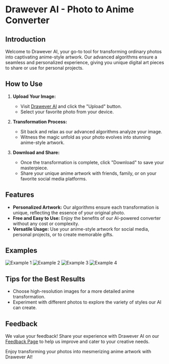 # Drawever AI - Photo to Anime Converter

## Introduction
Welcome to Drawever AI, your go-to tool for transforming ordinary photos into captivating anime-style artwork. Our advanced algorithms ensure a seamless and personalized experience, giving you unique digital art pieces to share or use for personal projects.

## How to Use
1. **Upload Your Image:**
   - Visit [Drawever AI](https://draweverai.com) and click the "Upload" button.
   - Select your favorite photo from your device.

2. **Transformation Process:**
   - Sit back and relax as our advanced algorithms analyze your image.
   - Witness the magic unfold as your photo evolves into stunning anime-style artwork.

3. **Download and Share:**
   - Once the transformation is complete, click "Download" to save your masterpiece.
   - Share your unique anime artwork with friends, family, or on your favorite social media platforms.

## Features
- **Personalized Artwork:** Our algorithms ensure each transformation is unique, reflecting the essence of your original photo.
- **Free and Easy to Use:** Enjoy the benefits of our AI-powered converter without any cost or complexity.
- **Versatile Usage:** Use your anime-style artwork for social media, personal projects, or to create memorable gifts.

## Examples
![Example 1](https://i.imgur.com/rBuOpJG.jpeg)
![Example 2](https://i.ibb.co/MRXgJYh/image.jpg)
![Example 3](https://i.ibb.co/6mWWnyV/image.jpg)
![Example 4](https://i.ibb.co/02TTXVb/image.jpg)

## Tips for the Best Results
- Choose high-resolution images for a more detailed anime transformation.
- Experiment with different photos to explore the variety of styles our AI can create.

## Feedback
We value your feedback! Share your experience with Drawever AI on our [Feedback Page](https://draweverai.com/feedback) to help us improve and cater to your creative needs.

Enjoy transforming your photos into mesmerizing anime artwork with Drawever AI!
